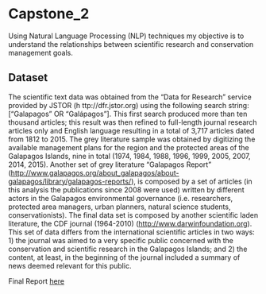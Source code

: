 # Capstone_2
Using Natural Language Processing (NLP) techniques my objective is to understand the relationships between scientific research and conservation management goals.
## Dataset
The scientific text data was obtained from the “Data for Research” service provided by JSTOR (h​ ttp://dfr.jstor.org)​ using the following search string: [“Galapagos” OR “Galápagos”]. This first search produced more than ten thousand articles; this result was then refined to full-length journal research articles only and English language resulting in a total of 3,717 articles dated from 1812 to 2015. The grey literature sample was obtained by digitizing the available management plans for the region and the protected areas of the Galapagos Islands, nine in total (1974, 1984, 1988, 1996, 1999, 2005, 2007, 2014, 2015). Another set of grey literature “Galapagos Report” (http://www.galapagos.org/about_galapagos/about-galapagos/library/galapagos-reports/), is composed by a set of articles (in this analysis the publications since 2008 were used) written by different actors in the Galapagos environmental governance (i.e. researchers, protected area managers, urban planners, natural science students, conservationists). The final data set is composed by another scientific laden literature, the CDF journal (1964-2010) (http://www.darwinfoundation.org). This set of data differs from the international scientific articles in two ways: 1) the journal was aimed to a very specific public concerned with the conservation and scientific research in the Galapagos Islands; and 2) the content, at least, in the beginning of the journal included a summary of news deemed relevant for this public.

Final Report [here](https://github.com/jaimeortiz-david/Capstone_2/blob/master/Capstone%20Project%202_%20Final%20Report.pdf)
